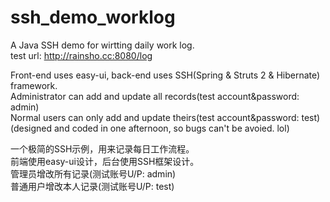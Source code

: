# ssh_demo_worklog
A Java SSH demo for wirtting daily work log.  
test url: http://rainsho.cc:8080/log  

Front-end uses easy-ui, back-end uses SSH(Spring & Struts 2 & Hibernate) framework.  
Administrator can add and update all records(test account&password: admin)  
Normal users can only add and update theirs(test account&password: test)  
(designed and coded in one afternoon, so bugs can't be avoied. lol)

一个极简的SSH示例，用来记录每日工作流程。  
前端使用easy-ui设计，后台使用SSH框架设计。  
管理员增改所有记录(测试账号U/P: admin)  
普通用户增改本人记录(测试账号U/P: test)  
